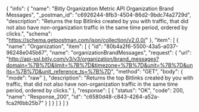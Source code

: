{
  "info": {
    "name": "Bitly Organization Metric API Organization Brand Messages",
    "_postman_id": "c6926244-8fb3-4504-86d2-9bdc74a2729d",
    "description": "Returns the top Bitlinks created by you with traffic, that did not also have non-organization traffic in the same time period, ordered by clicks.",
    "schema": "https://schema.getpostman.com/json/collection/v2.0.0/"
  },
  "item": [
    {
      "name": "Organization",
      "item": [
        {
          "id": "80b4a2f6-5500-43a5-a037-96248e045b67",
          "name": "organizationBrandMessages",
          "request": {
            "url": "http://api-ssl.bitly.com/v3/v3/organization/brand_messages?domain=%7B%7D&limit=%7B%7D&timezone=%7B%7D&unit=%7B%7D&units=%7B%7D&unit_reference_ts=%7B%7D",
            "method": "GET",
            "body": {
              "mode": "raw"
            },
            "description": "Returns the top Bitlinks created by you with traffic, that did not also have non-organization traffic in the same time period, ordered by clicks."
          },
          "response": [
            {
              "status": "OK",
              "code": 200,
              "name": "Response_200",
              "id": "c6580d48-c843-4264-a52a-fca2f6bb25b7"
            }
          ]
        }
      ]
    }
  ]
}